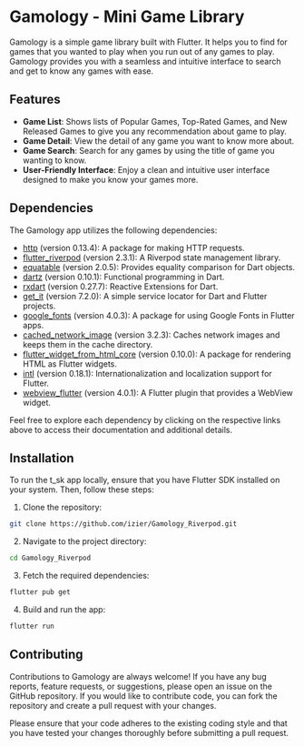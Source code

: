# Gamology - Mini Game Library

Gamology is a simple game library built with Flutter. It helps you to find for games that you wanted to play when you run out of any games to play. Gamology provides you with a seamless and intuitive interface to search and get to know any games with ease.

## Features

- **Game List**: Shows lists of Popular Games, Top-Rated Games, and New Released Games to give you any recommendation about game to play.
- **Game Detail**: View the detail of any game you want to know more about.
- **Game Search**: Search for any games by using the title of game you wanting to know.
- **User-Friendly Interface**: Enjoy a clean and intuitive user interface designed to make you know your games more.

## Dependencies

The Gamology app utilizes the following dependencies:


- [http](https://pub.dev/packages/http) (version 0.13.4): A package for making HTTP requests.
- [flutter_riverpod](https://pub.dev/packages/flutter_riverpod) (version 2.3.1): A Riverpod state management library.
- [equatable](https://pub.dev/packages/equatable) (version 2.0.5): Provides equality comparison for Dart objects.
- [dartz](https://pub.dev/packages/dartz) (version 0.10.1): Functional programming in Dart.
- [rxdart](https://pub.dev/packages/rxdart) (version 0.27.7): Reactive Extensions for Dart.
- [get_it](https://pub.dev/packages/get_it) (version 7.2.0): A simple service locator for Dart and Flutter projects.
- [google_fonts](https://pub.dev/packages/google_fonts) (version 4.0.3): A package for using Google Fonts in Flutter apps.
- [cached_network_image](https://pub.dev/packages/cached_network_image) (version 3.2.3): Caches network images and keeps them in the cache directory.
- [flutter_widget_from_html_core](https://pub.dev/packages/flutter_widget_from_html_core) (version 0.10.0): A package for rendering HTML as Flutter widgets.
- [intl](https://pub.dev/packages/intl) (version 0.18.1): Internationalization and localization support for Flutter.
- [webview_flutter](https://pub.dev/packages/webview_flutter) (version 4.0.1): A Flutter plugin that provides a WebView widget.

Feel free to explore each dependency by clicking on the respective links above to access their documentation and additional details.

## Installation

To run the t_sk app locally, ensure that you have Flutter SDK installed on your system. Then, follow these steps:

1. Clone the repository:

```bash
git clone https://github.com/izier/Gamology_Riverpod.git
```
2. Navigate to the project directory:

```bash
cd Gamology_Riverpod
```
3. Fetch the required dependencies:

```bash
flutter pub get
```
4. Build and run the app:

```bash
flutter run
```

## Contributing

Contributions to Gamology are always welcome! If you have any bug reports, feature requests, or suggestions, please open an issue on the GitHub repository. If you would like to contribute code, you can fork the repository and create a pull request with your changes.

Please ensure that your code adheres to the existing coding style and that you have tested your changes thoroughly before submitting a pull request.
